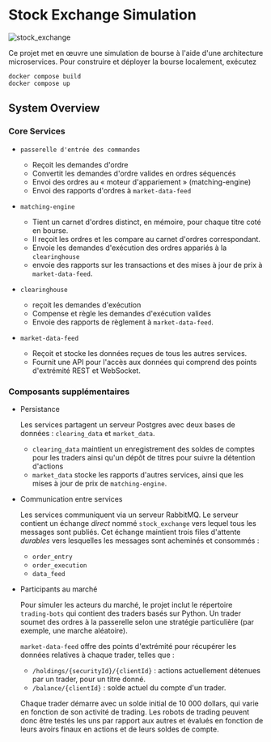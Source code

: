 # Stock Exchange Simulation

![stock_exchange](https://github.com/christian-spooner/stock-exchange-simulation/assets/93479191/44775907-284a-4b63-8099-0f90d92f30ee)

Ce projet met en œuvre une simulation de bourse à l'aide d'une architecture microservices. Pour construire et déployer la bourse localement, exécutez
```
docker compose build
docker compose up
```

## System Overview

### Core Services

- `passerelle d'entrée des commandes` 
    - Reçoit les demandes d'ordre
    - Convertit les demandes d'ordre valides en ordres séquencés
    - Envoi des ordres au « moteur d'appariement » (matching-engine)
    - Envoi des rapports d'ordres à `market-data-feed`

- `matching-engine`
    - Tient un carnet d'ordres distinct, en mémoire, pour chaque titre coté en bourse. 
    - Il reçoit les ordres et les compare au carnet d'ordres correspondant.
    - Envoie les demandes d'exécution des ordres appariés à la `clearinghouse`
    - envoie des rapports sur les transactions et des mises à jour de prix à `market-data-feed`.

- `clearinghouse`
    - reçoit les demandes d'exécution
    - Compense et règle les demandes d'exécution valides
    - Envoie des rapports de règlement à `market-data-feed`.

- `market-data-feed`
    - Reçoit et stocke les données reçues de tous les autres services.
    - Fournit une API pour l'accès aux données qui comprend des points d'extrémité REST et WebSocket.

### Composants supplémentaires

- Persistance

    Les services partagent un serveur Postgres avec deux bases de données : `clearing_data` et `market_data`.

    - `clearing_data` maintient un enregistrement des soldes de comptes pour les traders ainsi qu'un dépôt de titres pour suivre la détention d'actions
    - `market_data` stocke les rapports d'autres services, ainsi que les mises à jour de prix de `matching-engine`.

- Communication entre services

    Les services communiquent via un serveur RabbitMQ. Le serveur contient un échange *direct* nommé `stock_exchange` vers lequel tous les messages sont publiés. Cet échange maintient trois files d'attente *durables* vers lesquelles les messages sont acheminés et consommés : 
    - `order_entry`
    - `order_execution`
    - `data_feed`

- Participants au marché

   Pour simuler les acteurs du marché, le projet inclut le répertoire `trading-bots` qui contient des traders basés sur Python. Un trader soumet des ordres à la passerelle selon une stratégie particulière (par exemple, une marche aléatoire).

   `market-data-feed` offre des points d'extrémité pour récupérer les données relatives à chaque trader, telles que :

   - `/holdings/{securityId}/{clientId}` : actions actuellement détenues par un trader, pour un titre donné.
   - `/balance/{clientId}` : solde actuel du compte d'un trader.

   Chaque trader démarre avec un solde initial de 10 000 dollars, qui varie en fonction de son activité de trading. Les robots de trading peuvent donc être testés les uns par rapport aux autres et évalués en fonction de leurs avoirs finaux en actions et de leurs soldes de compte.
